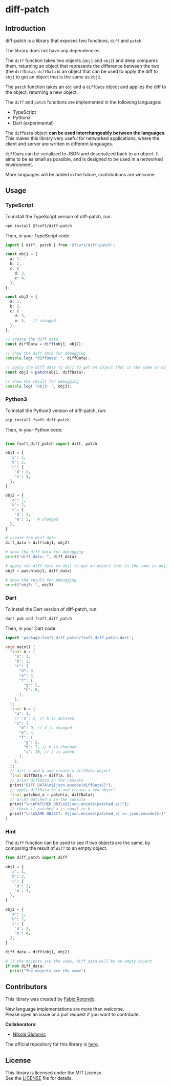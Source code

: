 # diff-patch

## Introduction

diff-patch is a library that exposes two functions, `diff` and `patch`.

The library does not have any dependencies.

The `diff` function takes two objects (`obj1` and `obj2`) and deep compares them, returning an object that represents the difference between the two (the `diffData`).
`diffData` is an object that can be used to apply the diff to `obj1` to get an object that is the same as `obj2`.

The `patch` function takes an `obj` and a `diffData` object and applies the diff to the object, returning a new object.

The `diff` and `patch` functions are implemented in the following languages:

  * TypeScript
  * Python3
  * Dart (experimental)

The `diffData` object **can be used interchangeably between the languages**.\
This makes this library very useful for networked applications, where the client and server are written in different languages.

`diffData` can be serialized to JSON and deserialized back to an object. It aims to be as small as possible, and is designed to be used in a networked environment.

More languages will be added in the future, contributions are welcome.

## Usage

### TypeScript

To install the TypeScript version of diff-patch, run:

```bash
npm install @fsoft/diff-patch
```

Then, in your TypeScript code:

```typescript
import { diff, patch } from '@fsoft/diff-patch';

const obj1 = {
  a: 1,
  b: 2,
  c: {
    d: 3,
    e: 4,
  },
};

const obj2 = {
  a: 1,
  b: 2,
  c: {
    d: 3,
    e: 5,   // changed
  },
};

// create the diff data
const diffData = diff(obj1, obj2);

// show the diff data for debugging
console.log( "diffData: ", diffData);

// apply the diff data to obj1 to get an object that is the same as obj2
const obj3 = patch(obj1, diffData);

// show the result for debugging
console.log( "obj3: ", obj3);
```

### Python3

To install the Python3 version of diff-patch, run:

```bash
pip install fsoft-diff-patch
```

Then, in your Python code:

```python

from fsoft_diff_patch import diff, patch

obj1 = {
  'a': 1,
  'b': 2,
  'c': {
    'd': 3,
    'e': 4,
  },
}

obj2 = {
  'a': 1,
  'b': 2,
  'c': {
    'd': 3,
    'e': 5,   # changed
  },
}

# create the diff data
diff_data = diff(obj1, obj2)

# show the diff data for debugging
print("diff_data: ", diff_data)

# apply the diff data to obj1 to get an object that is the same as obj2
obj3 = patch(obj1, diff_data)

# show the result for debugging
print("obj3: ", obj3)
```

### Dart

To install the Dart version of diff-patch, run:

```bash
dart pub add fsoft_diff_patch
```

Then, in your Dart code:

```dart
import 'package:fsoft_diff_patch/fsoft_diff_patch.dart';

void main() {
  final a = {
    "a": 1,
    "b": 2,
    "c": {
      "d": 3,
      "e": 4,
      "f": {
        "g": 5,
        "h": 6,
      },
    },
  };
  final b = {
    "a": 1,
    // "b": 2, // b is deleted
    "c": {
      "d": 9, // d is changed
      "e": 4,
      "f": {
        "g": 5,
        "h": 7, // h is changed
        "i": 10, // i is added
      },
    },
  };
  // diff a and b and create a diffData object
  final diffData = diff(a, b);
  // print diffData in the console
  print("DIFF DATA\n${json.encode(diffData)}");
  // apply diffData to a and create a new object
  final patched_a = patch(a, diffData);
  // print patched_a in the console
  print("\n\nPATCHED OBJ\n${json.encode(patched_a)}");
  // check if patched_a is equal to b
  print("\n\nSAME OBJECT: ${json.encode(patched_a) == json.encode(b)}");
}
```

### Hint

The `diff` function can be used to see if two objects are the same, by comparing the result of `diff` to an empty object.

```python
from diff_patch import diff

obj1 = {
  'a': 1,
  'b': 2,
  'c': {
    'd': 3,
    'e': 4,
  },
}

obj2 = {
  'a': 1,
  'b': 2,
  'c': {
    'd': 3,
    'e': 4,
  },
}

diff_data = diff(obj1, obj2)

# if the objects are the same, diff_data will be an empty object
if not diff_data:
  print("The objects are the same")
```

## Contributors

This library was created by [Fabio Rotondo](https://github.com/fsoft72).

New language implementations are more than welcome.\
Please open an issue or a pull request if you want to contribute.

**Collaborators**:

  * [Nikola Gluhovic](https://github.com/nini-os)


The official repository for this library is [here](https://github.com/fsoft72/diff-patch).

## License

This library is licensed under the MIT License.\
See the [LICENSE](LICENSE) file for details.

